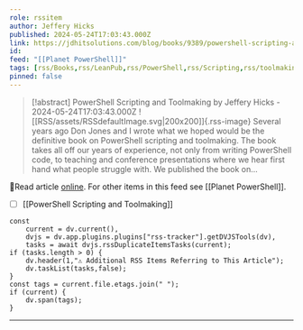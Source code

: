 ```yaml
---
role: rssitem
author: Jeffery Hicks
published: 2024-05-24T17:03:43.000Z
link: https://jdhitsolutions.com/blog/books/9389/powershell-scripting-and-toolmaking/
id: 
feed: "[[Planet PowerShell]]"
tags: [rss/Books,rss/LeanPub,rss/PowerShell,rss/Scripting,rss/toolmaking]
pinned: false
---
```


> [!abstract] PowerShell Scripting and Toolmaking by Jeffery Hicks - 2024-05-24T17:03:43.000Z
> ![[RSS/assets/RSSdefaultImage.svg|200x200]]{.rss-image}
> Several years ago Don Jones and I wrote what we hoped would be the definitive book on PowerShell scripting and toolmaking. The book takes all off our years of experience, not only from writing PowerShell code, to teaching and conference presentations where we hear first hand what people struggle with. We published the book on...

🔗Read article [online](https://jdhitsolutions.com/blog/books/9389/powershell-scripting-and-toolmaking/). For other items in this feed see [[Planet PowerShell]].

- [ ] [[PowerShell Scripting and Toolmaking]]

~~~dataviewjs
const
    current = dv.current(),
	dvjs = dv.app.plugins.plugins["rss-tracker"].getDVJSTools(dv),
	tasks = await dvjs.rssDuplicateItemsTasks(current);
if (tasks.length > 0) {
	dv.header(1,"⚠ Additional RSS Items Referring to This Article");
    dv.taskList(tasks,false);
}
const tags = current.file.etags.join(" ");
if (current) {
	dv.span(tags);
}
~~~

- - -

